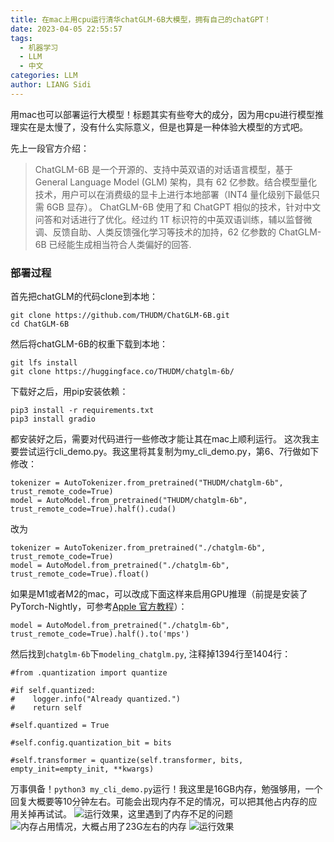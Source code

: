 ```yaml
---
title: 在mac上用cpu运行清华chatGLM-6B大模型，拥有自己的chatGPT！
date: 2023-04-05 22:55:57
tags:
  - 机器学习
  - LLM
  - 中文
categories: LLM
author: LIANG Sidi
---
```

用mac也可以部署运行大模型！标题其实有些夸大的成分，因为用cpu进行模型推理实在是太慢了，没有什么实际意义，但是也算是一种体验大模型的方式吧。

先上一段官方介绍：
>ChatGLM-6B 是一个开源的、支持中英双语的对话语言模型，基于 General Language Model (GLM) 架构，具有 62 亿参数。结合模型量化技术，用户可以在消费级的显卡上进行本地部署（INT4 量化级别下最低只需 6GB 显存）。 ChatGLM-6B 使用了和 ChatGPT 相似的技术，针对中文问答和对话进行了优化。经过约 1T 标识符的中英双语训练，辅以监督微调、反馈自助、人类反馈强化学习等技术的加持，62 亿参数的 ChatGLM-6B 已经能生成相当符合人类偏好的回答.

### 部署过程
首先把chatGLM的代码clone到本地：
```
git clone https://github.com/THUDM/ChatGLM-6B.git
cd ChatGLM-6B
```
然后将chatGLM-6B的权重下载到本地：
```
git lfs install
git clone https://huggingface.co/THUDM/chatglm-6b/
```
下载好之后，用pip安装依赖：
```
pip3 install -r requirements.txt
pip3 install gradio
```
都安装好之后，需要对代码进行一些修改才能让其在mac上顺利运行。
这次我主要尝试运行cli_demo.py。我这里将其复制为my_cli_demo.py，第6、7行做如下修改：
```
tokenizer = AutoTokenizer.from_pretrained("THUDM/chatglm-6b", trust_remote_code=True)
model = AutoModel.from_pretrained("THUDM/chatglm-6b", trust_remote_code=True).half().cuda()
```
改为
```
tokenizer = AutoTokenizer.from_pretrained("./chatglm-6b", trust_remote_code=True)
model = AutoModel.from_pretrained("./chatglm-6b", trust_remote_code=True).float()
```

如果是M1或者M2的mac，可以改成下面这样来启用GPU推理（前提是安装了PyTorch-Nightly，可参考[Apple 官方教程](https://developer.apple.com/metal/pytorch/)）：
```
model = AutoModel.from_pretrained("./chatglm-6b", trust_remote_code=True).half().to('mps')
```

然后找到`chatglm-6b`下`modeling_chatglm.py`, 注释掉1394行至1404行：
```
#from .quantization import quantize

#if self.quantized:
#    logger.info("Already quantized.")
#    return self

#self.quantized = True

#self.config.quantization_bit = bits

#self.transformer = quantize(self.transformer, bits, empty_init=empty_init, **kwargs)
```

万事俱备！`python3 my_cli_demo.py`运行！我这里是16GB内存，勉强够用，一个回复大概要等10分钟左右。可能会出现内存不足的情况，可以把其他占内存的应用关掉再试试。
![运行效果，这里遇到了内存不足的问题](1.png)
![内存占用情况，大概占用了23G左右的内存](4.png)
![运行效果](3.png)
